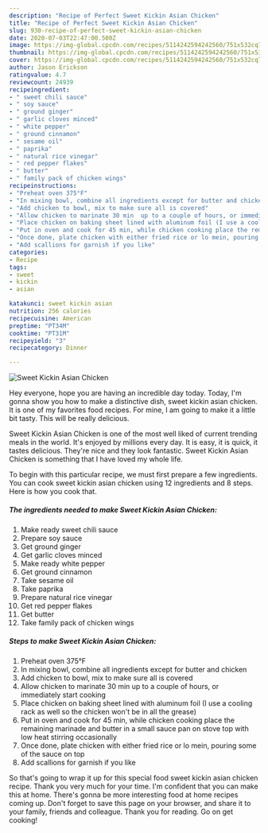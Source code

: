 ```yaml
---
description: "Recipe of Perfect Sweet Kickin Asian Chicken"
title: "Recipe of Perfect Sweet Kickin Asian Chicken"
slug: 930-recipe-of-perfect-sweet-kickin-asian-chicken
date: 2020-07-03T22:47:00.500Z
image: https://img-global.cpcdn.com/recipes/5114242594242560/751x532cq70/sweet-kickin-asian-chicken-recipe-main-photo.jpg
thumbnail: https://img-global.cpcdn.com/recipes/5114242594242560/751x532cq70/sweet-kickin-asian-chicken-recipe-main-photo.jpg
cover: https://img-global.cpcdn.com/recipes/5114242594242560/751x532cq70/sweet-kickin-asian-chicken-recipe-main-photo.jpg
author: Jason Erickson
ratingvalue: 4.7
reviewcount: 24939
recipeingredient:
- " sweet chili sauce"
- " soy sauce"
- " ground ginger"
- " garlic cloves minced"
- " white pepper"
- " ground cinnamon"
- " sesame oil"
- " paprika"
- " natural rice vinegar"
- " red pepper flakes"
- " butter"
- " family pack of chicken wings"
recipeinstructions:
- "Preheat oven 375°F"
- "In mixing bowl, combine all ingredients except for butter and chicken"
- "Add chicken to bowl, mix to make sure all is covered"
- "Allow chicken to marinate 30 min  up to a couple of hours, or immediately start cooking"
- "Place chicken on baking sheet lined with aluminum foil (I use a cooling rack as well so the chicken won&#39;t be in all the grease)"
- "Put in oven and cook for 45 min, while chicken cooking place the remaining marinade and butter in a small sauce pan on stove top with low heat stirring occasionally"
- "Once done, plate chicken with either fried rice or lo mein, pouring some of the sauce on top"
- "Add scallions for garnish if you like"
categories:
- Recipe
tags:
- sweet
- kickin
- asian

katakunci: sweet kickin asian 
nutrition: 256 calories
recipecuisine: American
preptime: "PT34M"
cooktime: "PT31M"
recipeyield: "3"
recipecategory: Dinner

---
```



![Sweet Kickin Asian Chicken](https://img-global.cpcdn.com/recipes/5114242594242560/751x532cq70/sweet-kickin-asian-chicken-recipe-main-photo.jpg)

Hey everyone, hope you are having an incredible day today. Today, I'm gonna show you how to make a distinctive dish, sweet kickin asian chicken. It is one of my favorites food recipes. For mine, I am going to make it a little bit tasty. This will be really delicious.

Sweet Kickin Asian Chicken is one of the most well liked of current trending meals in the world. It's enjoyed by millions every day. It is easy, it is quick, it tastes delicious. They're nice and they look fantastic. Sweet Kickin Asian Chicken is something that I have loved my whole life.




To begin with this particular recipe, we must first prepare a few ingredients. You can cook sweet kickin asian chicken using 12 ingredients and 8 steps. Here is how you cook that.

<!--inarticleads1-->

##### The ingredients needed to make Sweet Kickin Asian Chicken:

1. Make ready  sweet chili sauce
1. Prepare  soy sauce
1. Get  ground ginger
1. Get  garlic cloves minced
1. Make ready  white pepper
1. Get  ground cinnamon
1. Take  sesame oil
1. Take  paprika
1. Prepare  natural rice vinegar
1. Get  red pepper flakes
1. Get  butter
1. Take  family pack of chicken wings




<!--inarticleads2-->

##### Steps to make Sweet Kickin Asian Chicken:

1. Preheat oven 375°F
1. In mixing bowl, combine all ingredients except for butter and chicken
1. Add chicken to bowl, mix to make sure all is covered
1. Allow chicken to marinate 30 min  up to a couple of hours, or immediately start cooking
1. Place chicken on baking sheet lined with aluminum foil (I use a cooling rack as well so the chicken won&#39;t be in all the grease)
1. Put in oven and cook for 45 min, while chicken cooking place the remaining marinade and butter in a small sauce pan on stove top with low heat stirring occasionally
1. Once done, plate chicken with either fried rice or lo mein, pouring some of the sauce on top
1. Add scallions for garnish if you like




So that's going to wrap it up for this special food sweet kickin asian chicken recipe. Thank you very much for your time. I'm confident that you can make this at home. There's gonna be more interesting food at home recipes coming up. Don't forget to save this page on your browser, and share it to your family, friends and colleague. Thank you for reading. Go on get cooking!

